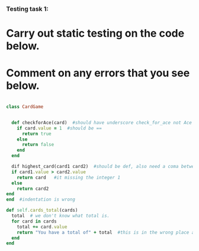 ### Testing task 1:

# Carry out static testing on the code below.
# Comment on any errors that you see below.
```ruby

class CardGame  


  def checkforAce(card)  #should have underscore check_for_ace not Ace
    if card.value = 1  #should be ==
      return true
    else
      return false
    end
  end

  dif highest_card(card1 card2)  #should be def, also need a coma between card1 and card 2
  if card1.value > card2.value
    return card   #it missing the integer 1
  else
    return card2
end
end  #indentation is wrong

def self.cards_total(cards)
  total  # we don't know what total is.
  for card in cards
    total += card.value
    return "You have a total of" + total  #this is in the wrong place and need to be string interpolated.
  end
end
```
